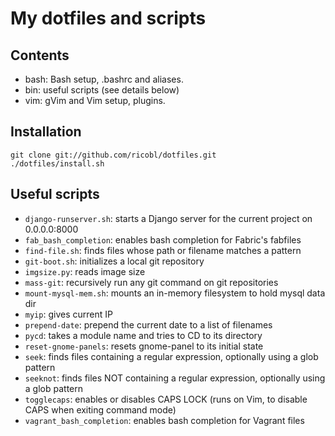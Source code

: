 # My dotfiles and scripts

## Contents

* bash: Bash setup, .bashrc and aliases.
* bin: useful scripts (see details below)
* vim: gVim and Vim setup, plugins.

## Installation

    git clone git://github.com/ricobl/dotfiles.git
    ./dotfiles/install.sh

## Useful scripts

* `django-runserver.sh`: starts a Django server for the current project on 0.0.0.0:8000
* `fab_bash_completion`: enables bash completion for Fabric's fabfiles
* `find-file.sh`: finds files whose path or filename matches a pattern
* `git-boot.sh`: initializes a local git repository
* `imgsize.py`: reads image size
* `mass-git`: recursively run any git command on git repositories
* `mount-mysql-mem.sh`: mounts an in-memory filesystem to hold mysql data dir
* `myip`: gives current IP
* `prepend-date`: prepend the current date to a list of filenames
* `pycd`: takes a module name and tries to CD to its directory
* `reset-gnome-panels`: resets gnome-panel to its initial state
* `seek`: finds files containing a regular expression, optionally using a glob pattern
* `seeknot`: finds files NOT containing a regular expression, optionally using a glob pattern
* `togglecaps`: enables or disables CAPS LOCK (runs on Vim, to disable CAPS when exiting command mode)
* `vagrant_bash_completion`: enables bash completion for Vagrant files

